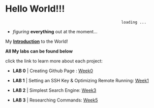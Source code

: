 # **Hello World!!!**

                                                       loading ...


* *figuring* **everything** out at the moment...


My **[Introduction](https://ryanmartinez23.github.io/cse15l-lab-reports/intro.html)** 
to the World!
  
**All My labs can be found below**

click the link to learn more about each project:

* **LAB 0** | Creating Github Page : [Week0](https://ryanmartinez23.github.io/cse15l-lab-reports/lab-report-0-week-0.html)

* **LAB 1** | Setting an SSH Key & 
Optimizing Remote Running: [Week1](https://ryanmartinez23.github.io/cse15l-lab-reports/lab-report-1-week-1.html)
* **LAB 2** | Simplest Search Engine: [Week3](https://ryanmartinez23.github.io/cse15l-lab-reports/lab-report-2-week-3.html)
* **LAB 3** | Researching Commands: [Week5](http://ryanmartinez23.github.io/cse15l-lab-reports/lab-report-3-week-5.html)

